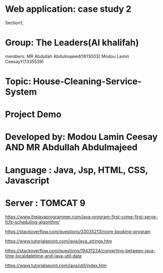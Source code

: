 # Web application:  case study 2
Section1;
# Group: The Leaders(Al khalifah)
members: 
MR Abdullah Abdulmajeed(1613003)
Modou Lamin CeesayY(1335539)

# Topic: House-Cleaning-Service-System

# Project Demo
# Developed by: Modou Lamin Ceesay AND MR Abdullah Abdulmajeed 
# Language : Java, Jsp, HTML, CSS, Javascript
# Server : TOMCAT 9


https://www.thejavaprogrammer.com/java-program-first-come-first-serve-fcfs-scheduling-algorithm/

https://stackoverflow.com/questions/33035213/room-booking-program

https://www.tutorialspoint.com/java/java_strings.htm

https://stackoverflow.com/questions/19431234/converting-between-java-time-localdatetime-and-java-util-date

https://www.tutorialspoint.com/java/util/index.htm
